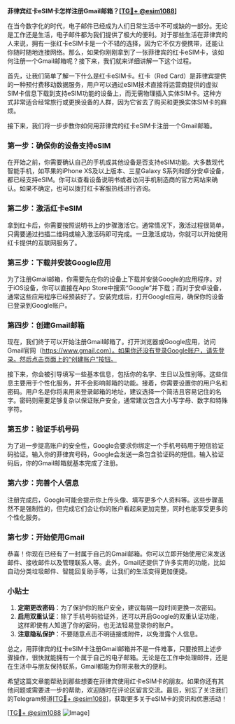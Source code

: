**菲律宾红卡eSIM卡怎样注册Gmail邮箱？[[TG💪+ @esim1088](https://t.me/s/esim1088)]**

在当今数字化的时代，电子邮件已经成为人们日常生活中不可或缺的一部分。无论是工作还是生活，电子邮件都为我们提供了极大的便利。对于那些生活在菲律宾的人来说，拥有一张红卡eSIM卡是一个不错的选择，因为它不仅方便携带，还能让你随时随地连接网络。那么，如果你刚刚拿到了一张菲律宾的红卡eSIM卡，该如何注册一个Gmail邮箱呢？接下来，我们就来详细讲解一下这个过程。

首先，让我们简单了解一下什么是红卡eSIM卡。红卡（Red Card）是菲律宾提供的一种预付费移动数据服务，用户可以通过eSIM技术直接将运营商提供的虚拟SIM卡信息下载到支持eSIM功能的设备上，而无需物理插入实体SIM卡。这种方式非常适合经常旅行或更换设备的人群，因为它省去了购买和更换实体SIM卡的麻烦。

接下来，我们将一步步教你如何用菲律宾的红卡eSIM卡注册一个Gmail邮箱。

### 第一步：确保你的设备支持eSIM

在开始之前，你需要确认自己的手机或其他设备是否支持eSIM功能。大多数现代智能手机，如苹果的iPhone XS及以上版本、三星Galaxy S系列和部分安卓设备，都已经支持eSIM。你可以查看设备说明书或者访问手机制造商的官方网站来确认。如果不确定，也可以拨打红卡客服热线进行咨询。

### 第二步：激活红卡eSIM

拿到红卡后，你需要按照说明书上的步骤激活它。通常情况下，激活过程很简单，只需要通过扫描二维码或输入激活码即可完成。一旦激活成功，你就可以开始使用红卡提供的互联网服务了。

### 第三步：下载并安装Google应用

为了注册Gmail邮箱，你需要先在你的设备上下载并安装Google的应用程序。对于iOS设备，你可以直接在App Store中搜索“Google”并下载；而对于安卓设备，通常这些应用程序已经预装好了。安装完成后，打开Google应用，确保你的设备已登录到Google账户。

### 第四步：创建Gmail邮箱

现在，我们终于可以开始注册Gmail邮箱了。打开浏览器或Google应用，访问Gmail官网（https://www.gmail.com）。如果你还没有登录Google账户，请先登录。然后点击页面上的“创建账户”按钮。

接下来，你会被引导填写一些基本信息，包括你的名字、生日以及性别等。这些信息主要用于个性化服务，并不会影响邮箱的功能。接着，你需要设置你的用户名和密码。用户名是你将来用来登录邮箱的地址，建议选择一个简洁且容易记住的名字。密码则需要足够复杂以保证账户安全，通常建议包含大小写字母、数字和特殊字符。

### 第五步：验证手机号码

为了进一步提高账户的安全性，Google会要求你绑定一个手机号码用于短信验证码验证。输入你的菲律宾号码，Google会发送一条包含验证码的短信。输入验证码后，你的Gmail邮箱就基本完成了注册。

### 第六步：完善个人信息

注册完成后，Google可能会提示你上传头像、填写更多个人资料等。这些步骤虽然不是强制性的，但完成它们会让你的账户看起来更加完整，同时也能享受更多的个性化服务。

### 第七步：开始使用Gmail

恭喜！你现在已经有了一封属于自己的Gmail邮箱。你可以立即开始使用它来发送邮件、接收邮件以及管理联系人等。此外，Gmail还提供了许多实用的功能，比如自动分类垃圾邮件、智能回复助手等，让我们的生活变得更加便捷。

### 小贴士

1. **定期更改密码**：为了保护你的账户安全，建议每隔一段时间更换一次密码。
2. **启用双重认证**：除了手机号码验证外，还可以开启Google的双重认证功能，这样即使有人知道了你的密码，也无法轻易登录你的账户。
3. **注意隐私保护**：不要随意点击不明链接或附件，以免泄露个人信息。

总之，用菲律宾的红卡eSIM卡注册Gmail邮箱并不是一件难事，只要按照上述步骤操作，很快就能拥有一个属于自己的电子邮箱。无论是在工作中处理邮件，还是在生活中与朋友保持联系，Gmail都能为你带来极大的便利。

希望这篇文章能帮助到那些想要在菲律宾使用红卡eSIM卡的朋友。如果你还有其他问题或需要进一步的帮助，欢迎随时在评论区留言交流。最后，别忘了关注我们的Telegram频道[[TG💪+ @esim1088](https://t.me/s/esim1088)]，获取更多关于eSIM卡的资讯和优惠活动！

[[TG💪+ @esim1088](https://t.me/s/esim1088) ![Image](https://i.postimg.cc/4NQfJmqS/Snipaste-2025-05-13-00-14-12.png)]